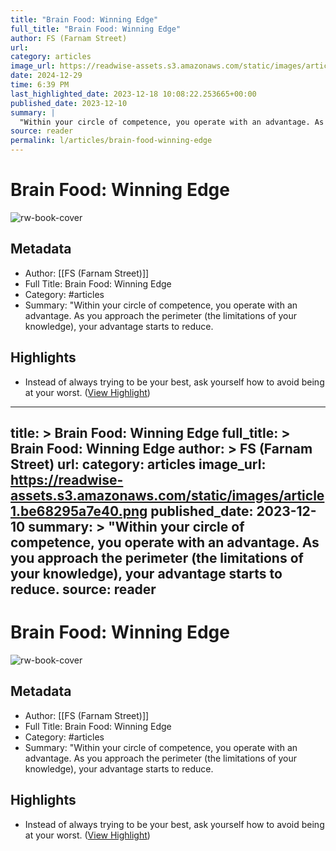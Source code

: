 ```yaml
---
title: "Brain Food: Winning Edge"
full_title: "Brain Food: Winning Edge"
author: FS (Farnam Street)
url: 
category: articles
image_url: https://readwise-assets.s3.amazonaws.com/static/images/article1.be68295a7e40.png
date: 2024-12-29
time: 6:39 PM
last_highlighted_date: 2023-12-18 10:08:22.253665+00:00
published_date: 2023-12-10
summary: |
  "Within your circle of competence, you operate with an advantage. As you approach the perimeter (the limitations of your knowledge), your advantage starts to reduce.
source: reader
permalink: l/articles/brain-food-winning-edge
---
```

# Brain Food: Winning Edge

![rw-book-cover](https://readwise-assets.s3.amazonaws.com/static/images/article1.be68295a7e40.png)

## Metadata
- Author: [[FS (Farnam Street)]]
- Full Title: Brain Food: Winning Edge
- Category: #articles
- Summary: "Within your circle of competence, you operate with an advantage. As you approach the perimeter (the limitations of your knowledge), your advantage starts to reduce.

## Highlights
- Instead of always trying to be your best, ask yourself how to avoid being at your worst. ([View Highlight](https://read.readwise.io/read/01hhy6bsagewhdq12z2xrwy6pt))


---
title: >
  Brain Food: Winning Edge
full_title: >
  Brain Food: Winning Edge
author: >
  FS (Farnam Street)
url: 
category: articles
image_url: https://readwise-assets.s3.amazonaws.com/static/images/article1.be68295a7e40.png
published_date: 2023-12-10
summary: >
  "Within your circle of competence, you operate with an advantage. As you approach the perimeter (the limitations of your knowledge), your advantage starts to reduce.
source: reader
---
# Brain Food: Winning Edge

![rw-book-cover](https://readwise-assets.s3.amazonaws.com/static/images/article1.be68295a7e40.png)

## Metadata
- Author: [[FS (Farnam Street)]]
- Full Title: Brain Food: Winning Edge
- Category: #articles
- Summary: "Within your circle of competence, you operate with an advantage. As you approach the perimeter (the limitations of your knowledge), your advantage starts to reduce.

## Highlights
- Instead of always trying to be your best, ask yourself how to avoid being at your worst. ([View Highlight](https://read.readwise.io/read/01hhy6bsagewhdq12z2xrwy6pt))


